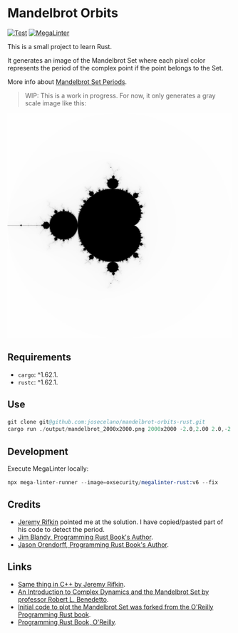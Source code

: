# Mandelbrot Orbits

[![Test](https://github.com/josecelano/mandelbrot-orbits-rust/actions/workflows/test.yml/badge.svg)](https://github.com/josecelano/mandelbrot-orbits-rust/actions/workflows/test.yml) [![MegaLinter](https://github.com/josecelano/mandelbrot-orbits-rust/actions/workflows/mega-linter.yml/badge.svg)](https://github.com/josecelano/mandelbrot-orbits-rust/actions/workflows/mega-linter.yml)

This is a small project to learn Rust.

It generates an image of the Mandelbrot Set where each pixel color represents the period of the complex point if the point belongs to the Set.

More info about [Mandelbrot Set Periods](https://github.com/josecelano/mandelbrot-explorer).

> WIP: This is a work in progress. For now, it only generates a gray scale image like this:

![./docs/images/mandelbrot_2000x2000.png](./docs/images/mandelbrot_2000x2000.png)

## Requirements

- `cargo`: ^1.62.1.
- `rustc`: ^1.62.1.

## Use

```s
git clone git@github.com:josecelano/mandelbrot-orbits-rust.git
cargo run ./output/mandelbrot_2000x2000.png 2000x2000 -2.0,2.00 2.0,-2.0
```

## Development

Execute MegaLinter locally:

```s
npx mega-linter-runner --image=oxsecurity/megalinter-rust:v6 --fix
```

## Credits

- [Jeremy Rifkin](https://github.com/jeremy-rifkin) pointed me at the solution. I have copied/pasted part of his code to detect the period.
- [Jim Blandy, Programming Rust Book's Author](https://github.com/jimblandy).
- [Jason Orendorff, Programming Rust Book's Author](https://github.com/jorendorff).

## Links

- [Same thing in C++ by Jeremy Rifkin](https://github.com/jeremy-rifkin/mandelbrot-orbits).
- [An Introduction to Complex Dynamics and the Mandelbrot Set by professor Robert L. Benedetto](https://rlbenedetto.people.amherst.edu/talks/mhc_ug14.pdf).
- [Initial code to plot the Mandelbrot Set was forked from the O'Reilly Programming Rust book](https://github.com/ProgrammingRust/mandelbrot/tree/single-threaded).
- [Programming Rust Book, O'Reilly](https://www.oreilly.com/library/view/programming-rust-2nd/9781492052586/).

